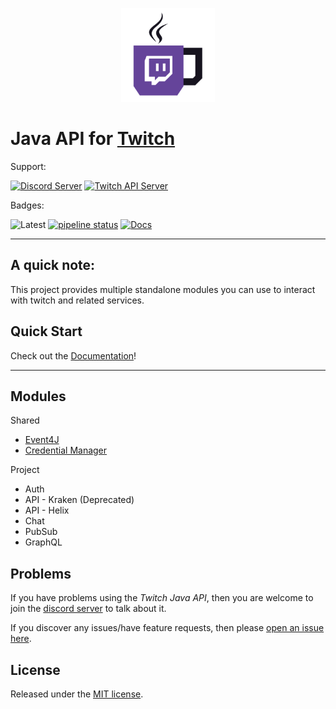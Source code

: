 <p align="center"><img src=".github/logo.png?raw=true" width="150"></p>

# Java API for [Twitch](https://www.twitch.tv/)

Support:

[![Discord Server](https://discordapp.com/api/guilds/143001431388061696/embed.png?style=banner2)](https://discord.gg/FQ5vgW3)
[![Twitch API Server](https://discordapp.com/api/guilds/325552783787032576/embed.png?style=banner2)](https://discord.gg/8NXaEyV)

Badges:

![Latest](https://img.shields.io/github/release/twitch4j/twitch4j/all.svg?style=flat-square&label=latest)
[![pipeline status](https://gitlab.com/twitch4j/twitch4j/badges/master/pipeline.svg)](https://gitlab.com/twitch4j/twitch4j/commits/master)
[![Docs](https://img.shields.io/badge/WIKI-Latest-green.svg?style=flat-square)](https://twitch4j.gitlab.io/twitch4j/)

--------

## A quick note:

This project provides multiple standalone modules you can use to interact with twitch and related services.

## Quick Start

Check out the [Documentation](https://twitch4j.gitlab.io/twitch4j/getting-started/installation/)!

--------

## Modules

Shared
* [Event4J](https://github.com/PhilippHeuer/events4j)
* [Credential Manager](https://github.com/PhilippHeuer/credential-manager)

Project
* Auth
* API - Kraken (Deprecated)
* API - Helix
* Chat
* PubSub
* GraphQL

## Problems

If you have problems using the *Twitch Java API*, then you are welcome to join the [discord server](https://discord.gg/FQ5vgW3) to talk about it.

If you discover any issues/have feature requests, then please [open an issue here](https://github.com/twitch4j/twitch4j/issues/new).

## License

Released under the [MIT license](./LICENSE).
